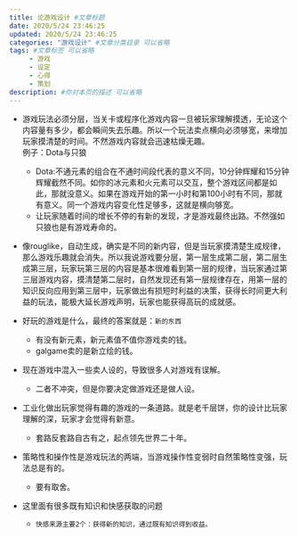 ```yaml
---
title: 论游戏设计 #文章标题
date: 2020/5/24 23:46:25
updated: 2020/5/24 23:46:25
categories: "游戏设计" #文章分类目录 可以省略
tags: #文章标签 可以省略
     - 游戏
     - 设定
     - 心得
     - 策划
description: #你对本页的描述 可以省略
---
```



- 游戏玩法必须分层，当关卡或程序化游戏内容一旦被玩家理解摸透，无论这个内容量有多少，都会瞬间失去乐趣。所以一个玩法卖点横向必须够宽，来增加玩家摸清楚的时间。不然游戏内容就会迅速枯燥无趣。  
例子：Dota与只狼
  + Dota:不通元素的组合在不通时间段代表的意义不同，10分钟辉耀和15分钟辉耀截然不同。如你的冰元素和火元素可以交互，整个游戏区间都是如此，那就没意义。如果在游戏开始的第一小时和第100小时有不同，那就有意义。同一个游戏内容变化性足够多，这就是横向够宽。
  + 让玩家随着时间的增长不停的有新的发现，才是游戏最终出路。不然强如只狼也是有游戏寿命的。

- 像rouglike，自动生成，确实是不同的新内容，但是当玩家摸清楚生成规律，那么游戏乐趣就会消失。所以我说游戏要分层，第一层生成第二层，第二层生成第三层，玩家玩第三层的内容是基本很难看到第一层的规律，当玩家通过第三层游戏内容，摸清楚第二层时，自然发现还有第一层规律存在，用第一层的知识反向应用到第三层中，玩家做出有损短时利益的决策，获得长时间更大利益的玩法，能极大延长游戏声明，玩家也能获得高玩的成就感。


- 好玩的游戏是什么，最终的答案就是：`新的东西`
    + 有没有新元素，新元素值不值你游戏卖的钱。
    + galgame卖的是新立绘的钱。

- 现在游戏中混入一些卖人设的，导致很多人对游戏有误解。
    + 二者不冲突，但是你要决定做游戏还是做人设。

- 工业化做出玩家觉得有趣的游戏的一条道路。就是老千层饼，你的设计比玩家理解的深，玩家才会觉得有新意。
    + 套路反套路自古有之，起点领先世界二十年。

- 策略性和操作性是游戏玩法的两端，当游戏操作性变弱时自然策略性变强，玩法总是有的。
    + 要有取舍。

- 这里面有很多既有知识和快感获取的问题
    + `快感来源主要2个：获得新的知识，通过既有知识得到收益。`